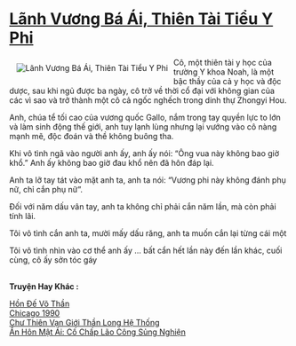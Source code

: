 <a href="https://truyenwiki.net/lanh-vuong-ba-ai-thien-tai-tieu-y-phi.38319/" title="Lãnh Vương Bá Ái, Thiên Tài Tiểu Y Phi"><h1>Lãnh Vương Bá Ái, Thiên Tài Tiểu Y Phi</h1></a><div style="display:table"><img align="right" style="float: left; padding: 10px;" src="https://truyenwiki.net/a/img/str/src/38319.jpg" alt="Lãnh Vương Bá Ái, Thiên Tài Tiểu Y Phi">Cô, một thiên tài y học của trường Y khoa Noah, là một bậc thầy của cả y học và độc dược, sau khi ngủ được ba ngày, cô trở về thời cổ đại với không gian của các vì sao và trở thành một cô cả ngốc nghếch trong dinh thự Zhongyi Hou.<p></p> Anh, chúa tể tối cao của vương quốc Gallo, nắm trong tay quyền lực to lớn và làm sinh động thế giới, anh tuy lạnh lùng nhưng lại vướng vào cô nàng mạnh mẽ, độc đoán và thề không buông tha.<p></p> Khi vô tình ngã vào người anh ấy, anh ấy nói: “Ông vua này không bao giờ khổ.” Anh ấy không bao giờ đau khổ nên đã hôn đáp lại.<p></p> Anh ta lỡ tay tát vào mặt anh ta, anh ta nói: “Vương phi này không đánh phụ nữ, chỉ cắn phụ nữ”.<p></p> Đối với năm dấu vân tay, anh ta không chỉ phải cắn năm lần, mà còn phải tính lãi.<p></p> Tôi vô tình cắn anh ta, mười mấy dấu răng, anh ta muốn cắn lại từng cái một<p></p> Tôi vô tình nhìn vào cơ thể anh ấy ... bất cẩn hết lần này đến lần khác, cuối cùng, cô ấy sởn tóc gáy</div><p><br><b>Truyện Hay Khác :</b></p><a href="https://truyenwiki.net/hon-de-vo-than.35240/" alt="Hồn Đế Võ Thần">Hồn Đế Võ Thần</a><br/><a href="https://github.com/nownovels/topcv/tree/master/truyenhay/35095" alt="Chicago 1990">Chicago 1990</a><br/><a href="https://github.com/nownovels/topcv/tree/master/truyenhay/35758" alt="Chư Thiên Vạn Giới Thần Long Hệ Thống">Chư Thiên Vạn Giới Thần Long Hệ Thống</a><br/><a href="https://github.com/nownovels/topcv/tree/master/truyenhay/36925" alt="Ẩn Hôn Mật Ái: Cố Chấp Lão Công Sủng Nghiện">Ẩn Hôn Mật Ái: Cố Chấp Lão Công Sủng Nghiện</a><br/>